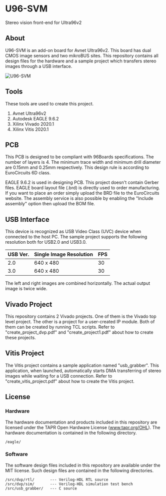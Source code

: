 # U96-SVM
Stereo vision front-end for Ultra96v2


## About
U96-SVM is an add-on board for Avnet Ultra96v2.
This board has dual CMOS image sensors and two mikroBUS sites.
This repository contains all design files for the hardware and a sample project 
which transfers stereo images through a USB interface.

![U96-SVM](https://github.com/sdoira/U96-SVM/blob/main/U96-SVM_320x240.png)


## Tools

These tools are used to create this project.
1. Avnet Ultra96v2
2. Autodesk EAGLE 9.6.2
3. Xilinx Vivado 2020.1
4. Xilinx Vitis 2020.1


## PCB
This PCB is designed to be compliant with 96Boards specifications.
The number of layers is 4.
The minimum trace width and minimum drill diameter are 0.15mm and 0.25mm respectively.
This design rule is according to EuroCircuits 6D class.


EAGLE 9.6.2 is used in designing PCB.
This project doesn't contain Gerber files. EAGLE board layout file (.brd) is directly used to order manufacturing.
If you want to place an order simply upload the BRD file to the EuroCircuits website.
The assembly service is also possible by enabling the "Include assembly" option then upload the BOM file.


## USB Interface
This device is recognized as USB Video Class (UVC) device when connected to the host PC.
The sample project supports the following resolution both for USB2.0 and USB3.0.

| USB Ver. | Single Image Resolution | FPS  |
| :---     | :---                    | :--- |
| 2.0      | 640 x 480               | 30   |
| 3.0      | 640 x 480               | 30   |

The left and right images are combined horizontally.
The actual output image is twice wide.


## Vivado Project
This repository contains 2 Vivado projects.
One of them is the Vivado top level project.
The other is a project for a user-created IP module.
Both of them can be created by running TCL scripts.
Refer to "create_project_dvp.pdf" and "create_project1.pdf" about how to create these projects.


## Vitis Project
The Vitis project contains a sample application named "usb_grabber".
This application, when launched, automatically starts DMA transferring of stereo images while waiting for a USB connection.
Refer to "create_vitis_project.pdf" about how to create the Vitis project.


## License
### Hardware
The hardware documentation and products included in this repository are licensed under the TAPR Open Hardware License (www.tapr.org/OHL).
The hardware documentation is contained in the following directory.

	/eagle/

### Software
The software design files included in this repository are available under the MIT license.
Such design files are contained in the following directories.

	/src/dvp/rtl/		--- Verilog-HDL RTL source
	/src/dvp/sim/		--- Verilog-HDL simulation test bench
	/src/usb_grabber/	--- C source


